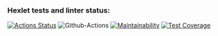 ### Hexlet tests and linter status:
[![Actions Status](https://github.com/vladimirloskutov/frontend-project-lvl2/workflows/hexlet-check/badge.svg)](https://github.com/vladimirloskutov/frontend-project-lvl2/actions)
![Github-Actions](https://github.com/vladimirloskutov/frontend-project-lvl2/workflows/github-actions/badge.svg)
[![Maintainability](https://api.codeclimate.com/v1/badges/8f099b6a2de01faf6269/maintainability)](https://codeclimate.com/github/vladimirloskutov/frontend-project-lvl2/maintainability)
[![Test Coverage](https://api.codeclimate.com/v1/badges/8f099b6a2de01faf6269/test_coverage)](https://codeclimate.com/github/vladimirloskutov/frontend-project-lvl2/test_coverage)